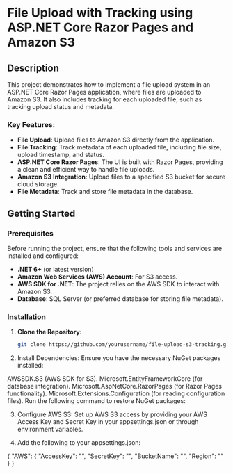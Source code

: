 # File Upload with Tracking using ASP.NET Core Razor Pages and Amazon S3

## Description
This project demonstrates how to implement a file upload system in an ASP.NET Core Razor Pages application, where files are uploaded to Amazon S3. It also includes tracking for each uploaded file, such as tracking upload status and metadata.

### Key Features:
- **File Upload**: Upload files to Amazon S3 directly from the application.
- **File Tracking**: Track metadata of each uploaded file, including file size, upload timestamp, and status.
- **ASP.NET Core Razor Pages**: The UI is built with Razor Pages, providing a clean and efficient way to handle file uploads.
- **Amazon S3 Integration**: Upload files to a specified S3 bucket for secure cloud storage.
- **File Metadata**: Track and store file metadata in the database.

## Getting Started

### Prerequisites
Before running the project, ensure that the following tools and services are installed and configured:
- **.NET 6+** (or latest version)
- **Amazon Web Services (AWS) Account**: For S3 access.
- **AWS SDK for .NET**: The project relies on the AWS SDK to interact with Amazon S3.
- **Database**: SQL Server (or preferred database for storing file metadata).

### Installation

1. **Clone the Repository:**
   ```bash
   git clone https://github.com/yourusername/file-upload-s3-tracking.git

2. Install Dependencies: Ensure you have the necessary NuGet packages installed:

AWSSDK.S3 (AWS SDK for S3).
Microsoft.EntityFrameworkCore (for database integration).
Microsoft.AspNetCore.RazorPages (for Razor Pages functionality).
Microsoft.Extensions.Configuration (for reading configuration files).
Run the following command to restore NuGet packages:

3. Configure AWS S3: Set up AWS S3 access by providing your AWS Access Key and Secret Key in your appsettings.json or through environment variables.

4. Add the following to your appsettings.json:

{
  "AWS": {
    "AccessKey": "<your-access-key>",
    "SecretKey": "<your-secret-key>",
    "BucketName": "<your-s3-bucket-name>",
    "Region": "<your-s3-region>"
  }
}   
